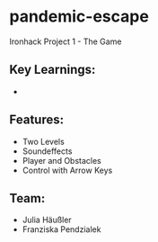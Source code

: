 # pandemic-escape
Ironhack Project 1 - The Game

## Key Learnings: 
- 

## Features:
- Two Levels
- Soundeffects
- Player and Obstacles
- Control with Arrow Keys
## Team: 
- Julia Häußler
- Franziska Pendzialek